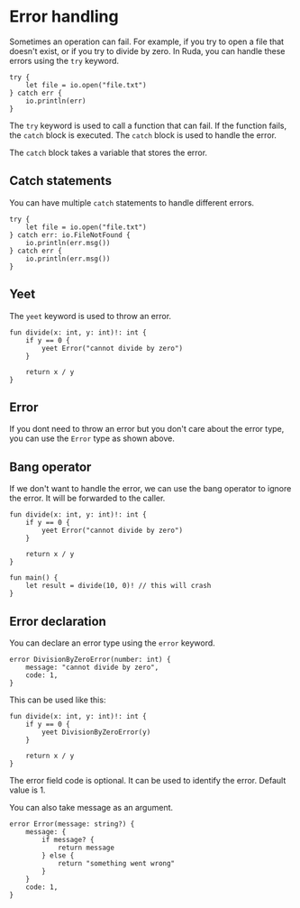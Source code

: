 # Error handling

Sometimes an operation can fail. For example, if you try to open a file that doesn't exist, or if you try to divide by zero. In Ruda, you can handle these errors using the `try` keyword.

```ruda
try {
    let file = io.open("file.txt")
} catch err {
    io.println(err)
}
```

The `try` keyword is used to call a function that can fail. If the function fails, the `catch` block is executed. The `catch` block is used to handle the error.

The `catch` block takes a variable that stores the error.

## Catch statements

You can have multiple `catch` statements to handle different errors.

```ruda
try {
    let file = io.open("file.txt")
} catch err: io.FileNotFound {
    io.println(err.msg())
} catch err {
    io.println(err.msg())
}
```

## Yeet

The `yeet` keyword is used to throw an error.

```ruda
fun divide(x: int, y: int)!: int {
    if y == 0 {
        yeet Error("cannot divide by zero")
    }

    return x / y
}
```

## Error

If you dont need to throw an error but you don't care about the error type, you can use the `Error` type as shown above.

## Bang operator

If we don't want to handle the error, we can use the bang operator to ignore the error. It will be forwarded to the caller.

```ruda
fun divide(x: int, y: int)!: int {
    if y == 0 {
        yeet Error("cannot divide by zero")
    }

    return x / y
}

fun main() {
    let result = divide(10, 0)! // this will crash
}
```

## Error declaration

You can declare an error type using the `error` keyword.

```ruda
error DivisionByZeroError(number: int) {
    message: "cannot divide by zero",
    code: 1,
}
```

This can be used like this:

```ruda
fun divide(x: int, y: int)!: int {
    if y == 0 {
        yeet DivisionByZeroError(y)
    }

    return x / y
}
```

The error field code is optional. It can be used to identify the error. Default value is 1.

You can also take message as an argument.

```ruda
error Error(message: string?) {
    message: {
        if message? {
            return message
        } else {
            return "something went wrong"
        }
    }
    code: 1,
}
```